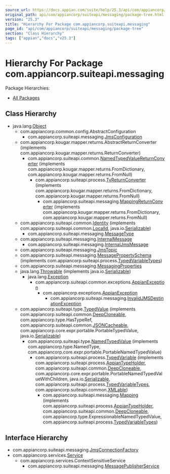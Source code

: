 ```yaml
---
source_url: https://docs.appian.com/suite/help/25.3/api/com/appiancorp/suiteapi/messaging/package-tree.html
original_path: api/com/appiancorp/suiteapi/messaging/package-tree.html
version: "25.3"
title: "Hierarchy For Package com.appiancorp.suiteapi.messaging"
page_id: "api/com/appiancorp/suiteapi/messaging/package-tree"
section: "Class Hierarchy"
tags: ["appian","docs","v25.3"]
---
```



# Hierarchy For Package com.appiancorp.suiteapi.messaging

Package Hierarchies:

-   [All Packages](../../../../overview-tree.html)

## Class Hierarchy

-   java.lang.[Object](https://docs.oracle.com/en/java/javase/17/docs/api/java.base/java/lang/Object.html "class or interface in java.lang")
    -   com.appiancorp.common.config.AbstractConfiguration
        -   com.appiancorp.suiteapi.messaging.[JmsConfiguration](JmsConfiguration.html "class in com.appiancorp.suiteapi.messaging")
    -   com.appiancorp.kougar.mapper.returns.AbstractReturnConverter (implements com.appiancorp.kougar.mapper.returns.ReturnConverter)
        -   com.appiancorp.suiteapi.common.[NamedTypedValueReturnConverter](../common/NamedTypedValueReturnConverter.html "class in com.appiancorp.suiteapi.common") (implements com.appiancorp.kougar.mapper.returns.FromDictionary, com.appiancorp.kougar.mapper.returns.FromNull)
            -   com.appiancorp.suiteapi.process.[TvReturnConverter](../process/TvReturnConverter.html "class in com.appiancorp.suiteapi.process") (implements com.appiancorp.kougar.mapper.returns.FromDictionary, com.appiancorp.kougar.mapper.returns.FromNull)
                -   com.appiancorp.suiteapi.messaging.[MappingReturnConverter](MappingReturnConverter.html "class in com.appiancorp.suiteapi.messaging") (implements com.appiancorp.kougar.mapper.returns.FromDictionary, com.appiancorp.kougar.mapper.returns.FromNull)
    -   com.appiancorp.suiteapi.common.[Identity](../common/Identity.html "class in com.appiancorp.suiteapi.common") (implements com.appiancorp.suiteapi.common.[LocalId](../common/LocalId.html "interface in com.appiancorp.suiteapi.common"), java.io.[Serializable](https://docs.oracle.com/en/java/javase/17/docs/api/java.base/java/io/Serializable.html "class or interface in java.io"))
        -   com.appiancorp.suiteapi.messaging.[MessageType](MessageType.html "class in com.appiancorp.suiteapi.messaging")
    -   com.appiancorp.suiteapi.messaging.[InternalMessage](InternalMessage.html "class in com.appiancorp.suiteapi.messaging")
        -   com.appiancorp.suiteapi.messaging.[InternalJmsMessage](InternalJmsMessage.html "class in com.appiancorp.suiteapi.messaging")
    -   com.appiancorp.suiteapi.messaging.[JmsTopic](JmsTopic.html "class in com.appiancorp.suiteapi.messaging")
    -   com.appiancorp.suiteapi.messaging.[MessagePropertySchema](MessagePropertySchema.html "class in com.appiancorp.suiteapi.messaging") (implements com.appiancorp.suiteapi.process.[TypedVariableTypes](../process/TypedVariableTypes.html "interface in com.appiancorp.suiteapi.process"))
    -   com.appiancorp.suiteapi.messaging.[MessagingProperties](MessagingProperties.html "class in com.appiancorp.suiteapi.messaging")
    -   java.lang.[Throwable](https://docs.oracle.com/en/java/javase/17/docs/api/java.base/java/lang/Throwable.html "class or interface in java.lang") (implements java.io.[Serializable](https://docs.oracle.com/en/java/javase/17/docs/api/java.base/java/io/Serializable.html "class or interface in java.io"))
        -   java.lang.[Exception](https://docs.oracle.com/en/java/javase/17/docs/api/java.base/java/lang/Exception.html "class or interface in java.lang")
            -   com.appiancorp.suiteapi.common.exceptions.[AppianException](../common/exceptions/AppianException.html "class in com.appiancorp.suiteapi.common.exceptions")
                -   com.appiancorp.exceptions.[AppianException](../../exceptions/AppianException.html "class in com.appiancorp.exceptions")
                    -   com.appiancorp.suiteapi.messaging.[InvalidJMSDestinationException](InvalidJMSDestinationException.html "class in com.appiancorp.suiteapi.messaging")
    -   com.appiancorp.suiteapi.type.[TypedValue](../type/TypedValue.html "class in com.appiancorp.suiteapi.type") (implements com.appiancorp.suiteapi.common.[DeepCloneable](../common/DeepCloneable.html "interface in com.appiancorp.suiteapi.common"), com.appiancorp.type.HasTypeRef, com.appiancorp.suiteapi.common.[JSONCacheable](../common/JSONCacheable.html "interface in com.appiancorp.suiteapi.common"), com.appiancorp.core.expr.portable.PortableTypedValue, java.io.[Serializable](https://docs.oracle.com/en/java/javase/17/docs/api/java.base/java/io/Serializable.html "class or interface in java.io"))
        -   com.appiancorp.suiteapi.type.[NamedTypedValue](../type/NamedTypedValue.html "class in com.appiancorp.suiteapi.type") (implements com.appiancorp.type.NamedType, com.appiancorp.core.expr.portable.PortableNamedTypedValue)
            -   com.appiancorp.suiteapi.process.[TypedVariable](../process/TypedVariable.html "class in com.appiancorp.suiteapi.process") (implements com.appiancorp.suiteapi.process.[AppianTypeHolder](../process/AppianTypeHolder.html "interface in com.appiancorp.suiteapi.process"), com.appiancorp.suiteapi.common.[DeepCloneable](../common/DeepCloneable.html "interface in com.appiancorp.suiteapi.common"), com.appiancorp.core.expr.portable.PortableNamedTypedValueWithChildren, java.io.[Serializable](https://docs.oracle.com/en/java/javase/17/docs/api/java.base/java/io/Serializable.html "class or interface in java.io"), com.appiancorp.suiteapi.process.[TypedVariableTypes](../process/TypedVariableTypes.html "interface in com.appiancorp.suiteapi.process"), com.appiancorp.suiteapi.common.[XMLable](../common/XMLable.html "interface in com.appiancorp.suiteapi.common"))
                -   com.appiancorp.suiteapi.messaging.[Mapping](Mapping.html "class in com.appiancorp.suiteapi.messaging") (implements com.appiancorp.suiteapi.process.[AppianTypeHolder](../process/AppianTypeHolder.html "interface in com.appiancorp.suiteapi.process"), com.appiancorp.suiteapi.common.[DeepCloneable](../common/DeepCloneable.html "interface in com.appiancorp.suiteapi.common"), com.appiancorp.type.ExpressionableNamedTypedValue, com.appiancorp.suiteapi.process.[TypedVariableTypes](../process/TypedVariableTypes.html "interface in com.appiancorp.suiteapi.process"))

## Interface Hierarchy

-   com.appiancorp.suiteapi.messaging.[JmsConnectionFactory](JmsConnectionFactory.html "interface in com.appiancorp.suiteapi.messaging")
-   com.appiancorp.services.[Service](../../services/Service.html "interface in com.appiancorp.services")
    -   com.appiancorp.services.ContextSensitiveService
        -   com.appiancorp.suiteapi.messaging.[MessagePublisherService](MessagePublisherService.html "interface in com.appiancorp.suiteapi.messaging")
